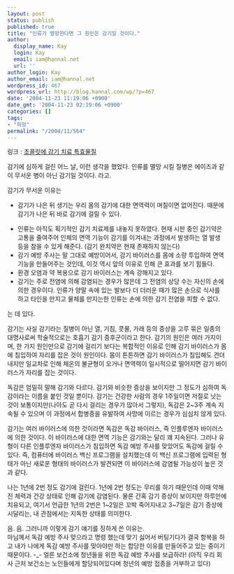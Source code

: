 ```yaml
---
layout: post
status: publish
published: true
title: "인류가 멸망한다면 그 원인은 감기일 것이다."
author:
  display_name: Kay
  login: Kay
  email: iam@hannal.net
  url: ''
author_login: Kay
author_email: iam@hannal.net
wordpress_id: 467
wordpress_url: http://blog.hannal.com/wp/?p=467
date: '2004-11-23 11:19:06 +0900'
date_gmt: '2004-11-23 02:19:06 +0900'
categories: []
tags:
- "희망"
permalink: "/2004/11/564"
---
```

<p>링크 : <a href="http://news.naver.com/news/read.php?mode=LSS2D&office_id=034&article_id=0000152636&section_id=103&section_id2=241&menu_id=103">초콜릿에 감기 치료 특효물질</a></p>
<p>감기에 심하게 걸린 어느 날, 이런 생각을 했었다. 인류를 멸망 시킬 질병은 에이즈과 같이 무서운 병이 아닌 감기일 것이다. 라고.</p>
<p>감기가 무서운 이유는
<ul>
<li />감기가 나은 뒤 생기는 우리 몸의 감기에 대한 면역력이 며칠이면 없어진다. 때문에 감기가 나은 뒤 바로 감기에 걸릴 수 있다.</p>
<li />인류는 아직도 획기적인 감기 치료제를 내놓지 못하였다. 현재 시판 중인 감기약은 고통을 줄여주어 인체의 면역 기능이 감기를 이겨내는 과정에서 발생하는 열 발생 등을 참을 수 있게 해준다. (감기 완치약은 현재 존재하지 않는다)
<li >감기 예방 주사는 말 그대로 예방이어서, 감기 바이러스를 몸에 소량 투입하여 면역 기능을 만들어주는 것인데, 이것 역시 앞의 이유로 인해 큰 효과를 보기 힘들다.
<li />환경 오염과 약 복용으로 감기 바이러스는 계속 강해지고 있다.
<li />감기는 주로 전염에 의해 감염되는 경우가 많은데 그 전염의 상당 수는 자신의 손에 의한 경우이다. 인류가 양말 속에 있는 발보다 더 더러운 때가 많은 손으로 식사를 하고 타인을 만지고 물체를 만지는한 인류는 손에 의한 감기 전염을 피할 수 없다.</ul>
<p>는 데 있다.</p>
<p>감기는 사실 감기라는 질병이 아닌 열, 기침, 콧물, 가래 등의 증상을 고루 묶은 일종의 대명사로써 학술적으로는 호흡기 감기 증후군이라고 한다. 감기의 원인은 여러 가지이며, 한 가지 원인만으로 감기에 걸리기 보다는 복합적인 이유로 인해 감기 바이러스가 몸에 침입하여 자리를 잡은 것이 원인이다. 몸이 튼튼하면 감기 바이러스가 침입해도 견뎌내지만 일교차로 인해 체온의 불균형이 오거나 면역력이 일시적으로 떨어지면 감기 바이러스가 자리를 잡는 것이다.</p>
<p>독감은 엄밀히 말해 감기와 다르다. 감기와 비슷한 증상을 보이지만 그 정도가 심하여 독감이라는 이름을 붙인 것일 뿐이다. 감기는 건강한 사람의 경우 1주일이면 저절로 낫는 것이 보통이지만(나아도 곧 다시 걸리는 경우가 많아서 그렇지), 독감은 2~3주 계속 지속될 수 있으며 이 과정에서 합병증을 유발하여 사망에 이르는 경우가 심심치 않게 있다.</p>
<p>감기는 여러 바이러스에 의한 것이라면 독감은 독감 바이러스, 즉 인플루엔자 바이러스에 의한 것이다. 이 바이러스에 대한 면역 기능은 감기와는 달리 꽤 지속된다. 그러나 유형이 다른 인플루엔자 바이러스가 침입하면 독감 예방 주사를 맞았어도 독감에 걸릴 수 있다. 즉, 컴퓨터에 바이러스 백신 프로그램을 설치했는데 이 백신 프로그램에 입력된 형태가 아닌 새로운 형태의 바이러스가 발견되면 이 바이러스에 감염될 가능성이 높은 것과 같다.</p>
<p>나는 1년에 2번 정도 감기에 걸린다. 1년에 2번 정도는 무리를 하기 때문인데 이때 약해진 체력과 건강 상태로 인해 감기에 감염된다. 물론 간혹 감기 증상이 보이지만 하루만에 치유되고, 여기서 언급한 1년의 2번은 1~2일은 꼬박 죽어지내고 3~7일은 감기 증상에 시달리는, 내 관점에서는 지독한 상태를 의미한다.</p>
<p>음. 음. 그러니까 이렇게 감기 얘기를 징하게 쓴 이유는.<br />
마님께서 독감 예방 주사 맞으라고 명령 했는데 맞기 싫어서 버팅기다가 결국 항복을 하고 내가 나에게 독감 예방 주사를 맞아야만 하는 합당한 이유를 만들어주고 있는 중이기 때문이다. -_- 얼른 보건소에 청년들을 위한 독감 예방 주사를 보급하라! (아직 우리 회사 근처 보건소는 노인들에게 할당되어있다며 청년의 예방 접종을 거부하고 있다)</p>
